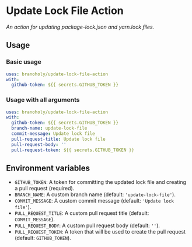 # Update Lock File Action

_An action for updating package-lock.json and yarn.lock files._

## Usage

### Basic usage

```yaml
uses: branoholy/update-lock-file-action
with:
  github-token: ${{ secrets.GITHUB_TOKEN }}
```

### Usage with all arguments

```yaml
uses: branoholy/update-lock-file-action
with:
  github-token: ${{ secrets.GITHUB_TOKEN }}
  branch-name: update-lock-file
  commit-message: Update lock file
  pull-request-title: Update lock file
  pull-request-body: ''
  pull-request-token: ${{ secrets.GITHUB_TOKEN }}
```

## Environment variables

- `GITHUB_TOKEN`: A token for committing the updated lock file and creating a pull request (required).
- `BRANCH_NAME`: A custom branch name (default: `'update-lock-file'`).
- `COMMIT_MESSAGE`: A custom commit message (default: `'Update lock file'`).
- `PULL_REQUEST_TITLE`: A custom pull request title (default: `COMMIT_MESSAGE`).
- `PULL_REQUEST_BODY`: A custom pull request body (default: `''`).
- `PULL_REQUEST_TOKEN`: A token that will be used to create the pull request (default: `GITHUB_TOKEN`).
